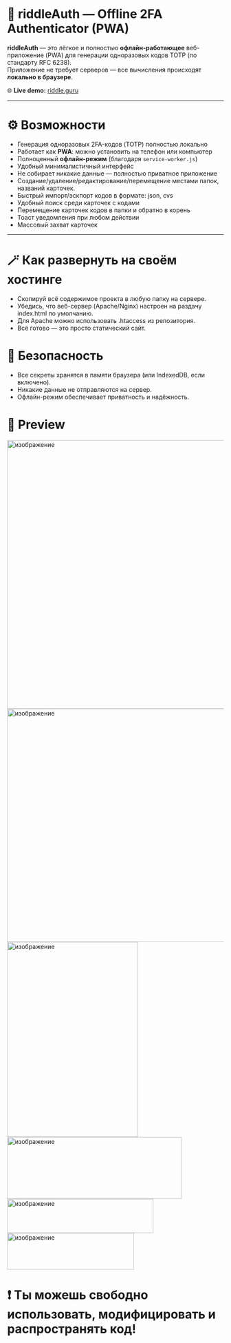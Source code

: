 # 🧩 riddleAuth — Offline 2FA Authenticator (PWA)

**riddleAuth** — это лёгкое и полностью **офлайн-работающее** веб-приложение (PWA) для генерации одноразовых кодов TOTP (по стандарту RFC 6238).  
Приложение не требует серверов — все вычисления происходят **локально в браузере**.

🌐 **Live demo:** [riddle.guru](https://riddle.guru)

---

# ⚙️ Возможности
- Генерация одноразовых 2FA-кодов (TOTP) полностью локально  
- Работает как **PWA**: можно установить на телефон или компьютер  
- Полноценный **офлайн-режим** (благодаря `service-worker.js`)  
- Удобный минималистичный интерфейс  
- Не собирает никакие данные — полностью приватное приложение
- Создание/удаление/редактирование/перемещение местами папок, названий карточек.
- Быстрый импорт/эскпорт кодов в формате: json, cvs
- Удобный поиск среди карточек с кодами
- Перемещение карточек кодов в папки и обратно в корень
- Тоаст уведомления при любом действии
- Массовый захват карточек

---

# 🪄 Как развернуть на своём хостинге

- Скопируй всё содержимое проекта в любую папку на сервере.
- Убедись, что веб-сервер (Apache/Nginx) настроен на раздачу index.html по умолчанию.
- Для Apache можно использовать .htaccess из репозитория.
- Всё готово — это просто статический сайт.

# 🔐 Безопасность

- Все секреты хранятся в памяти браузера (или IndexedDB, если включено).
- Никакие данные не отправляются на сервер.
- Офлайн-режим обеспечивает приватность и надёжность.

# 📱 Preview 

<img width="1205" height="624" alt="изображение" src="https://github.com/user-attachments/assets/9c0c42d0-8c6d-4b32-b1a1-dcc4a4b19e21" />
<img width="1270" height="542" alt="изображение" src="https://github.com/user-attachments/assets/6a94be5a-1377-4627-bee4-91d3c1a23745" />
<img width="304" height="453" alt="изображение" src="https://github.com/user-attachments/assets/94ebb11b-d774-4478-8252-9c99bf9aee0e" />
<img width="406" height="144" alt="изображение" src="https://github.com/user-attachments/assets/ed2812c4-e737-4fd9-be34-8a946f7ceb89" />
<img width="340" height="79" alt="изображение" src="https://github.com/user-attachments/assets/f7d1aed2-4cfb-46a9-8a9e-f8be32120519" />
<img width="295" height="85" alt="изображение" src="https://github.com/user-attachments/assets/b14bff9a-06f5-4669-a033-c95921b78a0d" />


# ❗ Ты можешь свободно использовать, модифицировать и распространять код!

